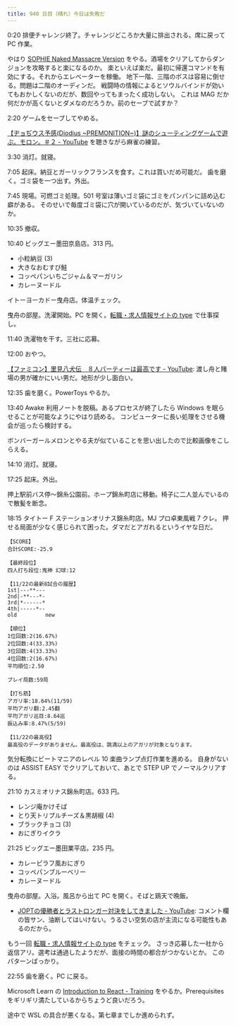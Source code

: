```yaml
---
title: 940 日目（晴れ）今日は失敗だ
---
```


0:20 排便チャレンジ終了。チャレンジどころか大量に排出される。席に戻って PC 作業。

やはり [SOPHIE Naked Massacre Version][dtp22b] をやる。酒場をクリアしてからダンジョンを攻略すると楽になるのか。
楽といえば楽だ。最初に帰還コマンドを有効にする。それからエレベーターを稼働。
地下一階、三階のボスは容易に倒せる。問題は二階のオーディンだ。
戦闘時の情報によるとソウルバインドが効いてもおかしくないのだが、数回やってもまったく成功しない。
これは MAG だか何だかが高くないとダメなのだろうか。前のセーブで試すか？

2:20 ゲームをセーブしてやめる。

[【ヂョぢウス予感(Diodius ~PREMONITION~)】謎のシューティングゲームで遊ぶ。モロン。＃２ - YouTube](https://www.youtube.com/watch?v=r2Vzg0pS1no)
を聴きながら麻雀の練習。

3:30 消灯。就寝。

7:05 起床。納豆とガーリックフランスを食す。これは買いだめ可能だ。
歯を磨く。ゴミ袋を一つ出す。外出。

7:45 現場。可燃ゴミ処理。501 号室は薄いゴミ袋にゴミをパンパンに詰め込む癖がある。
そのせいで毎度ゴミ袋に穴が開いているのだが、気づいていないのか。

10:35 撤収。

10:40 ビッグエー墨田京島店。313 円。

* 小粒納豆 (3)
* 大きなおむすび鮭
* コッペパンいちごジャム＆マーガリン
* カレーヌードル

イトーヨーカドー曳舟店。体温チェック。

曳舟の部屋。洗濯開始。PC を開く。[転職・求人情報サイトの type](https://type.jp/)
で仕事探し。

11:40 洗濯物を干す。三社に応募。

12:00 おやつ。

[【ファミコン】里見八犬伝　８人パーティーは最高です - YouTube](https://www.youtube.com/watch?v=YyATia2uCos):
渡し舟と賭場の男が確かにいい男だ。地形が少し面白い。

12:35 歯を磨く。PowerToys やるか。

13:40 Awake 利用ノートを脱稿。あるプロセスが終了したら Windows を眠らせることが可能なようにやはり読める。
コンピューターに長い処理をさせる機会が巡ったら検討する。

ボンバーガールメロンとやる夫が似ていることを思い出したので比較画像をこしらえる。

14:10 消灯。就寝。

17:25 起床。外出。

押上駅前バス停～錦糸公園前。ホープ錦糸町店に移動。椅子に二人並んでいるので散髪を断念。

18:15 タイトー F ステーションオリナス錦糸町店。MJ プロ卓東風戦 7 クレ。
押せる局面が少なく感じられて困った。ダマだとアガれるというイヤな日だ。

```text
【SCORE】
合計SCORE:-25.9

【最終段位】
四人打ち段位:鬼神 幻球:12

【11/22の最新8試合の履歴】
1st|---**---
2nd|-**---*-
3rd|*------*
4th|-----*--
old         new

【順位】
1位回数:2(16.67%)
2位回数:4(33.33%)
3位回数:4(33.33%)
4位回数:2(16.67%)
平均順位:2.50

プレイ局数:59局

【打ち筋】
アガリ率:18.64%(11/59)
平均アガリ翻:2.45翻
平均アガリ巡目:8.64巡
振込み率:8.47%(5/59)

【11/22の最高役】
最高役のデータがありません。最高役は、跳満以上のアガリが対象となります。
```

気分転換にビートマニアのレベル 10 楽曲ランプ点灯作業を進める。
自身がないのは ASSIST EASY でクリアしておいて、あとで STEP UP でノーマルクリアする。

21:10 カスミオリナス錦糸町店。633 円。

* レンジ庵かけそば
* とり天トリプルチーズ＆黒胡椒 (4)
* ブラックチョコ (3)
* おにぎりイクラ

21:25 ビッグエー墨田業平店。235 円。

* カレーピラフ風おにぎり
* コッペパンブルーベリー
* カレーヌードル

曳舟の部屋。入浴。風呂から出て PC を開く。そばと鶏天で晩飯。

* [JOPTの優勝者とラストロンガー対決をしてきました - YouTube](https://www.youtube.com/watch?v=awl3PZDZPf0):
  コメント欄の皆サン、油断してはいけない。うるさい空気の店が主流になる可能性もあるのだから。

もう一回 [転職・求人情報サイトの type](https://type.jp/) をチェック。
さっき応募した一社から返信アリ。選考は通過したようだが、面接の時間の都合がつかないとか。
このパターンばっかり。

22:55 歯を磨く。PC に戻る。

Microsoft Learn の [Introduction to React - Training](https://learn.microsoft.com/en-us/training/modules/react-get-started/1-introduction)
をやるか。Prerequisites をギリギリ満たしているからちょうど良いだろう。

途中で WSL の具合が悪くなる。第七章までしか進められず。

[dtp22b]: https://www.dlsite.com/maniax/work/=/product_id/RJ424807/
